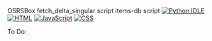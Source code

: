 OSRSBox
fetch_delta_singular script
items-db script
[![Python IDLE](https://img.shields.io/badge/Python%20IDLE-3776AB?logo=python&logoColor=fff)](#)
[![HTML](https://img.shields.io/badge/HTML-%23E34F26.svg?logo=html5&logoColor=white)](#)
[![JavaScript](https://img.shields.io/badge/JavaScript-F7DF1E?logo=javascript&logoColor=000)](#)
	[![CSS](https://img.shields.io/badge/CSS-639?logo=css&logoColor=fff)](#)

To Do:

